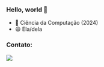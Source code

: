 ### Hello, world 👋

<!--
**maisamrr/maisamrr** is a ✨ _special_ ✨ repository because its `README.md` (this file) appears on your GitHub profile.

Here are some ideas to get you started:
-->
- 🌱 Ciência da Computação (2024)
- 😄 Ela/dela


### Contato:
<div>
<a href = "mailto:maisammoreira@gmail.com"><img src="https://img.shields.io/badge/Gmail-D14836?style=for-the-badge&logo=gmail&logoColor=white" target="_blank"></a>   
</div>
